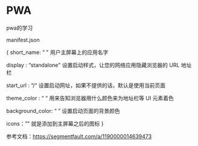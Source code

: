 # PWA
pwa的学习

manifest.json

{ 
   short_name: “ " 用户主屏幕上的应用名字

   display : “standalone" 设置启动样式，让您的网络应用隐藏浏览器的 URL 地址栏

   start_url : “/“ 设置启动网址，如果不提供的话，默认是使用当前页面

   theme_color : “ “ 用来告知浏览器用什么颜色来为地址栏等 UI 元素着色

   background_color: “ ” 设置启动页面的背景颜色

   icons：”” 就是添加到主屏幕之后的图标
}

参考文档：https://segmentfault.com/a/1190000014639473
